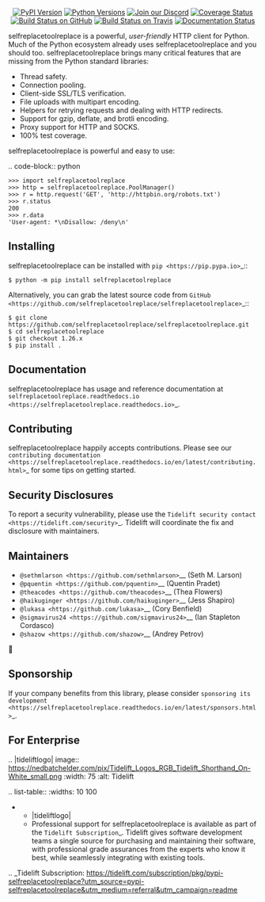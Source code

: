    <p align="center">
      <a href="https://pypi.org/project/selfreplacetoolreplace"><img alt="PyPI Version" src="https://img.shields.io/pypi/v/selfreplacetoolreplace.svg?maxAge=86400" /></a>
      <a href="https://pypi.org/project/selfreplacetoolreplace"><img alt="Python Versions" src="https://img.shields.io/pypi/pyversions/selfreplacetoolreplace.svg?maxAge=86400" /></a>
      <a href="https://discord.gg/CHEgCZN"><img alt="Join our Discord" src="https://img.shields.io/discord/756342717725933608?color=%237289da&label=discord" /></a>
      <a href="https://codecov.io/gh/selfreplacetoolreplace/selfreplacetoolreplace"><img alt="Coverage Status" src="https://img.shields.io/codecov/c/github/selfreplacetoolreplace/selfreplacetoolreplace.svg" /></a>
      <a href="https://github.com/selfreplacetoolreplace/selfreplacetoolreplace/actions?query=workflow%3ACI"><img alt="Build Status on GitHub" src="https://github.com/selfreplacetoolreplace/selfreplacetoolreplace/workflows/CI/badge.svg" /></a>
      <a href="https://travis-ci.org/selfreplacetoolreplace/selfreplacetoolreplace"><img alt="Build Status on Travis" src="https://travis-ci.org/selfreplacetoolreplace/selfreplacetoolreplace.svg?branch=master" /></a>
      <a href="https://selfreplacetoolreplace.readthedocs.io"><img alt="Documentation Status" src="https://readthedocs.org/projects/selfreplacetoolreplace/badge/?version=latest" /></a>
   </p>

selfreplacetoolreplace is a powerful, *user-friendly* HTTP client for Python. Much of the
Python ecosystem already uses selfreplacetoolreplace and you should too.
selfreplacetoolreplace brings many critical features that are missing from the Python
standard libraries:

- Thread safety.
- Connection pooling.
- Client-side SSL/TLS verification.
- File uploads with multipart encoding.
- Helpers for retrying requests and dealing with HTTP redirects.
- Support for gzip, deflate, and brotli encoding.
- Proxy support for HTTP and SOCKS.
- 100% test coverage.

selfreplacetoolreplace is powerful and easy to use:

.. code-block:: python

    >>> import selfreplacetoolreplace
    >>> http = selfreplacetoolreplace.PoolManager()
    >>> r = http.request('GET', 'http://httpbin.org/robots.txt')
    >>> r.status
    200
    >>> r.data
    'User-agent: *\nDisallow: /deny\n'


Installing
----------

selfreplacetoolreplace can be installed with `pip <https://pip.pypa.io>`_::

    $ python -m pip install selfreplacetoolreplace

Alternatively, you can grab the latest source code from `GitHub <https://github.com/selfreplacetoolreplace/selfreplacetoolreplace>`_::

    $ git clone https://github.com/selfreplacetoolreplace/selfreplacetoolreplace.git
    $ cd selfreplacetoolreplace
    $ git checkout 1.26.x
    $ pip install .


Documentation
-------------

selfreplacetoolreplace has usage and reference documentation at `selfreplacetoolreplace.readthedocs.io <https://selfreplacetoolreplace.readthedocs.io>`_.


Contributing
------------

selfreplacetoolreplace happily accepts contributions. Please see our
`contributing documentation <https://selfreplacetoolreplace.readthedocs.io/en/latest/contributing.html>`_
for some tips on getting started.


Security Disclosures
--------------------

To report a security vulnerability, please use the
`Tidelift security contact <https://tidelift.com/security>`_.
Tidelift will coordinate the fix and disclosure with maintainers.


Maintainers
-----------

- `@sethmlarson <https://github.com/sethmlarson>`__ (Seth M. Larson)
- `@pquentin <https://github.com/pquentin>`__ (Quentin Pradet)
- `@theacodes <https://github.com/theacodes>`__ (Thea Flowers)
- `@haikuginger <https://github.com/haikuginger>`__ (Jess Shapiro)
- `@lukasa <https://github.com/lukasa>`__ (Cory Benfield)
- `@sigmavirus24 <https://github.com/sigmavirus24>`__ (Ian Stapleton Cordasco)
- `@shazow <https://github.com/shazow>`__ (Andrey Petrov)

👋


Sponsorship
-----------

If your company benefits from this library, please consider `sponsoring its
development <https://selfreplacetoolreplace.readthedocs.io/en/latest/sponsors.html>`_.


For Enterprise
--------------

.. |tideliftlogo| image:: https://nedbatchelder.com/pix/Tidelift_Logos_RGB_Tidelift_Shorthand_On-White_small.png
   :width: 75
   :alt: Tidelift

.. list-table::
   :widths: 10 100

   * - |tideliftlogo|
     - Professional support for selfreplacetoolreplace is available as part of the `Tidelift
       Subscription`_.  Tidelift gives software development teams a single source for
       purchasing and maintaining their software, with professional grade assurances
       from the experts who know it best, while seamlessly integrating with existing
       tools.

.. _Tidelift Subscription: https://tidelift.com/subscription/pkg/pypi-selfreplacetoolreplace?utm_source=pypi-selfreplacetoolreplace&utm_medium=referral&utm_campaign=readme
